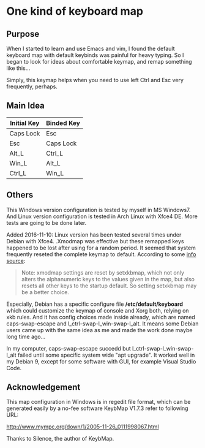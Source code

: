 One kind of keyboard map
================

## Purpose 

When I started to learn and use Emacs and vim, I found the default keyboard map with default keybinds was painful for heavy typing. So I began to look for ideas about comfortable keymap, and remap something like this...

Simply, this keymap helps when you need to use left Ctrl and Esc very frequently, perhaps. 

## Main Idea

|Initial Key|Binded Key|
|-----------|----------|
|Caps Lock	|Esc	   |
|Esc        |Caps Lock |
|Alt_L		|Ctrl_L	   |
|Win_L		|Alt_L	   |
|Ctrl_L		|Win_L	   |


## Others
This Windows version configuration is tested by myself in MS Windows7.
And Linux version configuration is tested in Arch Linux with Xfce4 DE.
More tests are going to be done later.

Added 2016-11-10:
Linux version has been tested several times under Debian with Xfce4. .Xmodmap was effective but these remapped keys happened to be lost after using for a random period. It seemed that system frequently reseted the complete keymap to default.
According to some [info source](https://wiki.archlinux.org/index.php/Xmodmap):
>Note: xmodmap settings are reset by setxkbmap, which not only alters the alphanumeric keys to the values given in the map, but also resets all other keys to the startup default. So setting setxkbmap may be a better choice. 

Especially, Debian has a specific configure file __/etc/default/keyboard__ which could customize the keymap of console and Xorg both, relying on xkb rules. And it has config choices made inside already, which are named caps-swap-escape and l_ctrl-swap-l_win-swap-l_alt. It means some Debian users came up with the same idea as me and made the work done maybe long time ago...

In my computer, caps-swap-escape succedd but l_ctrl-swap-l_win-swap-l_alt failed until some specific system wide "apt upgrade". 
It worked well in my Debian 9, except for some software with GUI, for example Visual Studio Code.


## Acknowledgement

This map configuration in Windows is in regedit file format, which can be generated easily by a no-fee software KeybMap V1.7.3 refer to following URL:

http://www.mympc.org/down/1/2005-11-26_0111998067.html

Thanks to Silence, the author of KeybMap.
